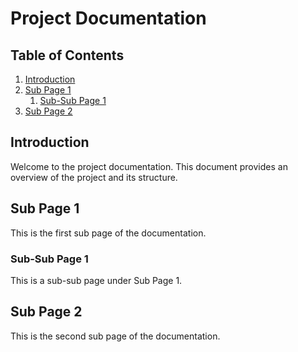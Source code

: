 # Project Documentation

## Table of Contents
1. [Introduction](#introduction)
2. [Sub Page 1](#sub-page-1)
    1. [Sub-Sub Page 1](#sub-sub-page-1)
3. [Sub Page 2](#sub-page-2)

## Introduction
Welcome to the project documentation. This document provides an overview of the project and its structure.

## Sub Page 1
This is the first sub page of the documentation.

### Sub-Sub Page 1
This is a sub-sub page under Sub Page 1.

## Sub Page 2
This is the second sub page of the documentation.
